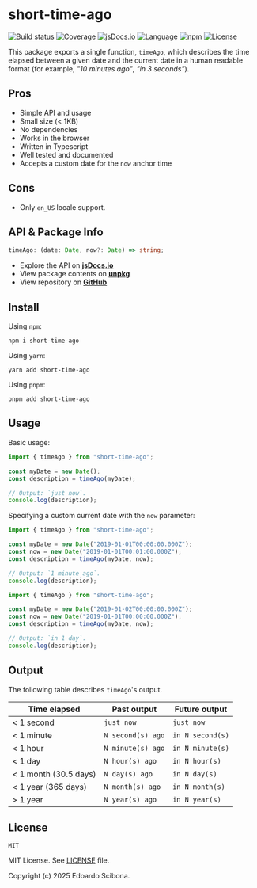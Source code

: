 # short-time-ago

[![Build status](https://img.shields.io/github/actions/workflow/status/velut/short-time-ago/main.yml?branch=main)](https://github.com/velut/short-time-ago/actions?query=workflow%3ACI)
[![Coverage](https://img.shields.io/codecov/c/gh/velut/short-time-ago)](https://codecov.io/gh/velut/short-time-ago)
[![jsDocs.io](https://img.shields.io/badge/jsDocs.io-reference-blue)](https://www.jsdocs.io/package/short-time-ago)
![Language](https://img.shields.io/github/languages/top/velut/short-time-ago)
[![npm](https://img.shields.io/npm/v/short-time-ago)](https://www.npmjs.com/package/short-time-ago)
[![License](https://img.shields.io/github/license/velut/short-time-ago)](https://github.com/velut/short-time-ago/blob/main/LICENSE)

This package exports a single function, `timeAgo`,
which describes the time elapsed between a given date and the current date
in a human readable format (for example, _"10 minutes ago"_, _"in 3 seconds"_).

## Pros

- Simple API and usage
- Small size (< 1KB)
- No dependencies
- Works in the browser
- Written in Typescript
- Well tested and documented
- Accepts a custom date for the `now` anchor time

## Cons

- Only `en_US` locale support.

## API & Package Info

```typescript
timeAgo: (date: Date, now?: Date) => string;
```

- Explore the API on [**jsDocs.io**](https://www.jsdocs.io/package/short-time-ago)
- View package contents on [**unpkg**](https://unpkg.com/short-time-ago/)
- View repository on [**GitHub**](https://github.com/velut/node-short-time-ago)

## Install

Using `npm`:

```
npm i short-time-ago
```

Using `yarn`:

```
yarn add short-time-ago
```

Using `pnpm`:

```
pnpm add short-time-ago
```

## Usage

Basic usage:

```typescript
import { timeAgo } from "short-time-ago";

const myDate = new Date();
const description = timeAgo(myDate);

// Output: `just now`.
console.log(description);
```

Specifying a custom current date with the `now` parameter:

```typescript
import { timeAgo } from "short-time-ago";

const myDate = new Date("2019-01-01T00:00:00.000Z");
const now = new Date("2019-01-01T00:01:00.000Z");
const description = timeAgo(myDate, now);

// Output: `1 minute ago`.
console.log(description);
```

```typescript
import { timeAgo } from "short-time-ago";

const myDate = new Date("2019-01-02T00:00:00.000Z");
const now = new Date("2019-01-01T00:00:00.000Z");
const description = timeAgo(myDate, now);

// Output: `in 1 day`.
console.log(description);
```

## Output

The following table describes `timeAgo`'s output.

| Time elapsed          | Past output       | Future output    |
| --------------------- | ----------------- | ---------------- |
| < 1 second            | `just now`        | `just now`       |
| < 1 minute            | `N second(s) ago` | `in N second(s)` |
| < 1 hour              | `N minute(s) ago` | `in N minute(s)` |
| < 1 day               | `N hour(s) ago`   | `in N hour(s)`   |
| < 1 month (30.5 days) | `N day(s) ago`    | `in N day(s)`    |
| < 1 year (365 days)   | `N month(s) ago`  | `in N month(s)`  |
| > 1 year              | `N year(s) ago`   | `in N year(s)`   |

## License

```
MIT
```

MIT License. See [LICENSE](./LICENSE) file.

Copyright (c) 2025 Edoardo Scibona.
